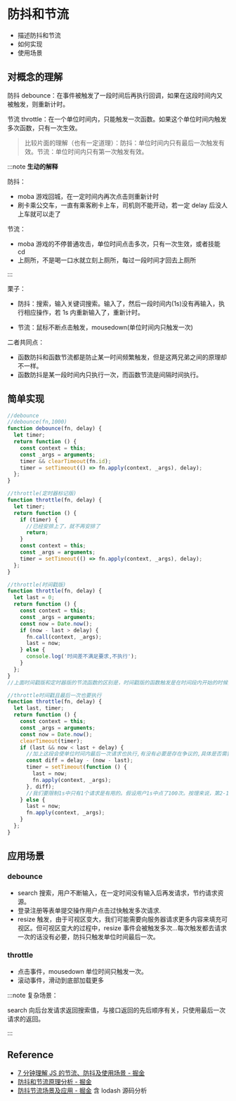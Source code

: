 # 防抖和节流

- 描述防抖和节流
- 如何实现
- 使用场景

## 对概念的理解

防抖 debounce：在事件被触发了一段时间后再执行回调，如果在这段时间内又被触发，则重新计时。

节流 throttle：在一个单位时间内，只能触发一次函数。如果这个单位时间内触发多次函数，只有一次生效。

> 比较片面的理解（也有一定道理）：防抖：单位时间内只有最后一次触发有效。节流：单位时间内只有第一次触发有效。

:::note **生动的解释**

防抖：

- moba 游戏回城，在一定时间内再次点击则重新计时
- 刷卡乘公交车，一直有乘客刷卡上车，司机则不能开动，若一定 delay 后没人上车就可以走了

节流：

- moba 游戏的不停普通攻击，单位时间点击多次，只有一次生效，或者技能 cd
- 上厕所，不是喝一口水就立刻上厕所，每过一段时间才回去上厕所

:::

栗子：

- 防抖：搜索，输入关键词搜索。输入了，然后一段时间内(1s)没有再输入，执行相应操作，若 1s 内重新输入了，重新计时。

- 节流：鼠标不断点击触发，mousedown(单位时间内只触发一次)

二者共同点：

- 函数防抖和函数节流都是防止某一时间频繁触发，但是这两兄弟之间的原理却不一样。
- 函数防抖是某一段时间内只执行一次，而函数节流是间隔时间执行。

## 简单实现

```js
//debounce
//debounce(fn,1000)
function debounce(fn, delay) {
  let timer;
  return function () {
    const context = this;
    const _args = arguments;
    timer && clearTimeout(fn.id);
    timer = setTimeout(() => fn.apply(context, _args), delay);
  };
}
```

```js
//throttle(定时器标记版)
function throttle(fn, delay) {
  let timer;
  return function () {
    if (timer) {
      //已经安排上了，就不再安排了
      return;
    }
    const context = this;
    const _args = arguments;
    timer = setTimeout(() => fn.apply(context, _args), delay);
  };
}

//throttle(时间戳版)
function throttle(fn, delay) {
  let last = 0;
  return function () {
    const context = this;
    const _args = arguments;
    const now = Date.now();
    if (now - last > delay) {
      fn.call(context, _args);
      last = now;
    } else {
      console.log('时间差不满足要求,不执行');
    }
  };
}
//上面时间戳版和定时器版的节流函数的区别是，时间戳版的函数触发是在时间段内开始的时候，而定时器版的函数触发是在时间段内结束的时候。

//throttle时间戳且最后一次也要执行
function throttle(fn, delay) {
  let last, timer;
  return function () {
    const context = this;
    const _args = arguments;
    const now = Date.now();
    clearTimeout(timer);
    if (last && now < last + delay) {
      //加上这段会使单位时间内最后一次请求也执行,有没有必要是存在争议的,具体是否需要要看具体场景。
      const diff = delay - (now - last);
      timer = setTimeout(function () {
        last = now;
        fn.apply(context, _args);
      }, diff);
      //我们要限制1s中只有1个请求是有用的。假设用户1s中点了100次。按理来说，第2-100次都是无用的。但是在第100次的时候，由于执行了上面的代码块后，第100次的点击事件由于定时器操作，造成它变成有效的请求了，感觉有点违背函数节流的定义。
    } else {
      last = now;
      fn.apply(context, _args);
    }
  };
}
```

## 应用场景

### debounce

- search 搜索，用户不断输入，在一定时间没有输入后再发请求，节约请求资源。
- 登录注册等表单提交操作用户点击过快触发多次请求.
- resize 触发，由于可视区变大，我们可能需要向服务器请求更多内容来填充可视区。但可视区变大的过程中，resize 事件会被触发多次...每次触发都去请求一次的话没有必要，防抖只触发单位时间最后一次。

### throttle

- 点击事件，mousedown 单位时间只触发一次。
- 滚动事件，滑动到底部加载更多

:::note 复杂场景：

search 向后台发请求返回搜索值，与接口返回的先后顺序有关，只使用最后一次请求的返回。

:::

## Reference

- [7 分钟理解 JS 的节流、防抖及使用场景 - 掘金](https://juejin.cn/post/6844903669389885453#heading-3)
- [防抖和节流原理分析 - 掘金](https://juejin.cn/post/6844903662519599111#heading-5)
- [防抖节流场景及应用 - 掘金](https://juejin.cn/post/7018296556323340324#heading-3) 含 lodash 源码分析
